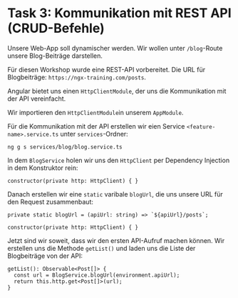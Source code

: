 # Task 3: Kommunikation mit REST API (CRUD-Befehle)

Unsere Web-App soll dynamischer werden. Wir wollen unter `/blog`-Route unsere Blog-Beiträge darstellen.

Für diesen Workshop wurde eine REST-API vorbereitet. Die URL für Blogbeiträge: `https://ngx-training.com/posts`.

Angular bietet uns einen `HttpClientModule`, der uns die Kommunikation mit der API vereinfacht.

Wir importieren den `HttpClientModule`in unserem `AppModule`.

Für die Kommunikation mit der API erstellen wir eien Service `<feature-name>.service.ts` unter `services`-Ordner:

```
ng g s services/blog/blog.service.ts
```

In dem `BlogService` holen wir uns den `HttpClient` per Dependency Injection in dem Konstruktor rein:
```
constructor(private http: HttpClient) { }
```

Danach erstellen wir eine `static` varibale `blogUrl`, die uns unsere URL für den Request zusammenbaut:
```
private static blogUrl = (apiUrl: string) => `${apiUrl}/posts`;

constructor(private http: HttpClient) { }
```

Jetzt sind wir soweit, dass wir den ersten API-Aufruf machen können. Wir erstellen uns die Methode `getList()` und laden uns die Liste der Blogbeiträge von der API:
```
getList(): Observable<Post[]> {
  const url = BlogService.blogUrl(environment.apiUrl);
  return this.http.get<Post[]>(url);
}
```

